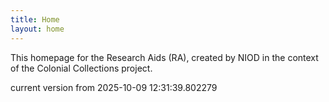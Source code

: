 ```yaml
---
title: Home
layout: home
---
```


This homepage for the Research Aids (RA), created by NIOD in the context of the Colonial Collections project. 


current version from 2025-10-09 12:31:39.802279